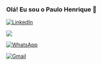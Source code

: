 ### Olá! Eu sou o Paulo Henrique 👋

[![LinkedIn](https://img.shields.io/badge/LinkedIn-0077B5?style=for-the-badge&logo=linkedin&logoColor=white)](https://www.linkedin.com/in/paulo-henrique-trentin-641425341/)

<a href="mailto:paulotrentinctt@gmail.com?"><img src="https://img.shields.io/badge/gmail-%23DD0031.svg?&style=for-the-badge&logo=gmail&logoColor=white"/></a>

[![WhatsApp](https://img.shields.io/badge/WhatsApp-25D366?style=for-the-badge&logo=whatsapp&logoColor=white)](https://w.app/nO2EDt)

[![Gmail](https://img.shields.io/badge/Gmail-D14836?style=for-the-badge&logo=gmail&logoColor=white)](mailto:paulotrentinctt@gmail.com?subject=Contato&body=Ol%C3%A1%2C%20Paulo!%20Tudo%20bem%20com%20voc%C3%AA!%3F%20Peguei%20seu%20E-mail%20atrav%C3%A9s%20do%20seu%20GitHub%20%3A)




